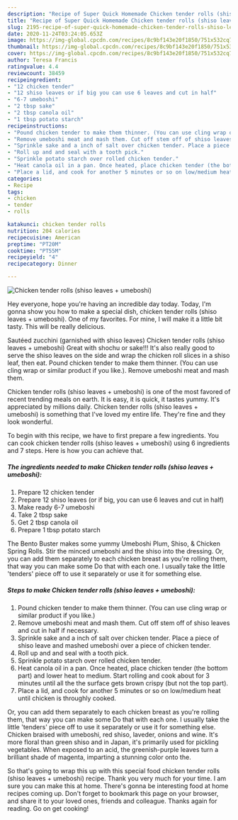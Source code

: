 ```yaml
---
description: "Recipe of Super Quick Homemade Chicken tender rolls (shiso leaves + umeboshi)"
title: "Recipe of Super Quick Homemade Chicken tender rolls (shiso leaves + umeboshi)"
slug: 2195-recipe-of-super-quick-homemade-chicken-tender-rolls-shiso-leaves-umeboshi
date: 2020-11-24T03:24:05.653Z
image: https://img-global.cpcdn.com/recipes/8c9bf143e20f1850/751x532cq70/chicken-tender-rolls-shiso-leaves-umeboshi-recipe-main-photo.jpg
thumbnail: https://img-global.cpcdn.com/recipes/8c9bf143e20f1850/751x532cq70/chicken-tender-rolls-shiso-leaves-umeboshi-recipe-main-photo.jpg
cover: https://img-global.cpcdn.com/recipes/8c9bf143e20f1850/751x532cq70/chicken-tender-rolls-shiso-leaves-umeboshi-recipe-main-photo.jpg
author: Teresa Francis
ratingvalue: 4.4
reviewcount: 38459
recipeingredient:
- "12 chicken tender"
- "12 shiso leaves or if big you can use 6 leaves and cut in half"
- "6-7 umeboshi"
- "2 tbsp sake"
- "2 tbsp canola oil"
- "1 tbsp potato starch"
recipeinstructions:
- "Pound chicken tender to make them thinner. (You can use cling wrap or similar product if you like.)"
- "Remove umeboshi meat and mash them. Cut off stem off of shiso leaves and cut in half if necessary."
- "Sprinkle sake and a inch of salt over chicken tender. Place a piece of shiso leave and mashed umeboshi over a piece of chicken tender."
- "Roll up and and seal with a tooth pick."
- "Sprinkle potato starch over rolled chicken tender."
- "Heat canola oil in a pan. Once heated, place chicken tender (the bottom part) and lower heat to medium. Start rolling and cook about for 3 minutes until all the the surface gets brown crispy (but not the top part)."
- "Place a lid, and cook for another 5 minutes or so on low/medium heat until chicken is throughly cooked."
categories:
- Recipe
tags:
- chicken
- tender
- rolls

katakunci: chicken tender rolls 
nutrition: 204 calories
recipecuisine: American
preptime: "PT20M"
cooktime: "PT55M"
recipeyield: "4"
recipecategory: Dinner

---
```



![Chicken tender rolls (shiso leaves + umeboshi)](https://img-global.cpcdn.com/recipes/8c9bf143e20f1850/751x532cq70/chicken-tender-rolls-shiso-leaves-umeboshi-recipe-main-photo.jpg)

Hey everyone, hope you're having an incredible day today. Today, I'm gonna show you how to make a special dish, chicken tender rolls (shiso leaves + umeboshi). One of my favorites. For mine, I will make it a little bit tasty. This will be really delicious.

Sautéed zucchini (garnished with shiso leaves) Chicken tender rolls (shiso leaves + umeboshi) Great with shochu or sake!!! It&#39;s also really good to serve the shiso leaves on the side and wrap the chicken roll slices in a shiso leaf, then eat. Pound chicken tender to make them thinner. (You can use cling wrap or similar product if you like.). Remove umeboshi meat and mash them.

Chicken tender rolls (shiso leaves + umeboshi) is one of the most favored of recent trending meals on earth. It is easy, it is quick, it tastes yummy. It's appreciated by millions daily. Chicken tender rolls (shiso leaves + umeboshi) is something that I've loved my entire life. They're fine and they look wonderful.


To begin with this recipe, we have to first prepare a few ingredients. You can cook chicken tender rolls (shiso leaves + umeboshi) using 6 ingredients and 7 steps. Here is how you can achieve that.

<!--inarticleads1-->

##### The ingredients needed to make Chicken tender rolls (shiso leaves + umeboshi):

1. Prepare 12 chicken tender
1. Prepare 12 shiso leaves (or if big, you can use 6 leaves and cut in half)
1. Make ready 6-7 umeboshi
1. Take 2 tbsp sake
1. Get 2 tbsp canola oil
1. Prepare 1 tbsp potato starch


The Bento Buster makes some yummy Umeboshi Plum, Shiso, &amp; Chicken Spring Rolls. Stir the minced umeboshi and the shiso into the dressing. Or, you can add them separately to each chicken breast as you&#39;re rolling them, that way you can make some Do that with each one. I usually take the little &#39;tenders&#39; piece off to use it separately or use it for something else. 

<!--inarticleads2-->

##### Steps to make Chicken tender rolls (shiso leaves + umeboshi):

1. Pound chicken tender to make them thinner. (You can use cling wrap or similar product if you like.)
1. Remove umeboshi meat and mash them. Cut off stem off of shiso leaves and cut in half if necessary.
1. Sprinkle sake and a inch of salt over chicken tender. Place a piece of shiso leave and mashed umeboshi over a piece of chicken tender.
1. Roll up and and seal with a tooth pick.
1. Sprinkle potato starch over rolled chicken tender.
1. Heat canola oil in a pan. Once heated, place chicken tender (the bottom part) and lower heat to medium. Start rolling and cook about for 3 minutes until all the the surface gets brown crispy (but not the top part).
1. Place a lid, and cook for another 5 minutes or so on low/medium heat until chicken is throughly cooked.


Or, you can add them separately to each chicken breast as you&#39;re rolling them, that way you can make some Do that with each one. I usually take the little &#39;tenders&#39; piece off to use it separately or use it for something else. Chicken braised with umeboshi, red shiso, laveder, onions and wine. It&#39;s more floral than green shiso and in Japan, it&#39;s primarily used for pickling vegetables. When exposed to an acid, the greenish-purple leaves turn a brilliant shade of magenta, imparting a stunning color onto the. 

So that's going to wrap this up with this special food chicken tender rolls (shiso leaves + umeboshi) recipe. Thank you very much for your time. I am sure you can make this at home. There's gonna be interesting food at home recipes coming up. Don't forget to bookmark this page on your browser, and share it to your loved ones, friends and colleague. Thanks again for reading. Go on get cooking!
